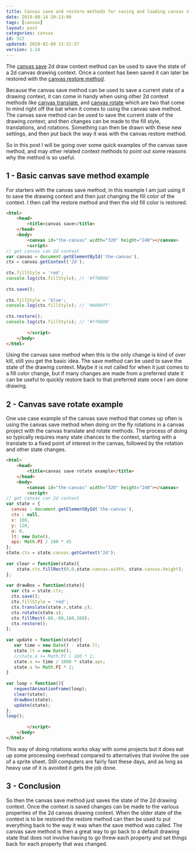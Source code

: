 ```yaml
---
title: Canvas save and restore methods for saving and loading canvas state
date: 2019-08-14 20:13:00
tags: [canvas]
layout: post
categories: canvas
id: 522
updated: 2020-02-09 13:51:57
version: 1.14
---
```


The [canvas save](https://developer.mozilla.org/en-US/docs/Web/API/CanvasRenderingContext2D/save) 2d draw context method can be used to save the state of a 2d canvas drawing context. Once a context has been saved it can later be restored with the [canvas restore method](https://developer.mozilla.org/en-US/docs/Web/API/CanvasRenderingContext2D/restore). 

Because the canvas save method can be used to save a current state of a drawing context, it can come in handy when using other 2d context methods like [canvas translate](/2019/10/09/canvas-translate/), and [canvas rotate](/2019//11/05/canvas-rotate/) which are two that come to mind right off the bat when it comes to using the canvas save method. The canvas save method can be used to save the current state of the drawing context, and then changes can be made to the fill style, translations, and rotations. Something can then be drawn with these new settings, and then put back the way it was with the canvas restore method. 

So in this post I will be going over some quick examples of the canvas save method, and may other related context methods to point out some reasons why the method is so useful.

<!-- more -->

## 1 - Basic canvas save method example

For starters with the canvas save method, in this example I am just using it to save the drawing context and then just changing the fill color of the context. I then call the restore method and then the old fill color is restored.

```html
<html>
    <head>
        <title>canvas save</title>
    </head>
    <body>
        <canvas id="the-canvas" width="320" height="240"></canvas>
        <script>
// get canvas can 2d context
var canvas = document.getElementById('the-canvas'),
ctx = canvas.getContext('2d');
 
ctx.fillStyle = 'red';
console.log(ctx.fillStyle); // '#ff0000'
 
ctx.save();
 
ctx.fillStyle = 'blue';
console.log(ctx.fillStyle); // '#0000ff'
 
ctx.restore();
console.log(ctx.fillStyle); // '#ff0000'
 
        </script>
    </body>
</html>
```

Using the canvas save method when this is the only change is kind of over kill, still you get the basic idea. The save method can be used to save the state of the drawing context. Maybe it is not called for when it just comes to a fill color change, but if many changes are made from a preferred state it can be useful to quickly restore back to that preferred state once I am done drawing.

## 2 - Canvas save rotate example

One use case example of the canvas save method that comes up often is using the canvas save method when doing on the fly rotations in a canvas project with the canvas translate and rotate methods. The process of doing so typically requires many state chances to the context, starting with a translate to a fixed point of interest in the canvas, followed by the rotation and other state changes.

```html
<html>
    <head>
        <title>canvas save rotate example</title>
    </head>
    <body>
        <canvas id="the-canvas" width="320" height="240"></canvas>
        <script>
// get canvas can 2d context
var state = {
  canvas : document.getElementById('the-canvas'),
  ctx : null,
  x: 160,
  y: 120,
  a: 0,
  lt: new Date(),
  aps: Math.PI / 180 * 45
};
state.ctx = state.canvas.getContext('2d');
 
var clear = function(state){
    state.ctx.fillRect(0,0,state.canvas.width, state.canvas.height);
};
 
var drawBox = function(state){
  var ctx = state.ctx;
  ctx.save();
  ctx.fillStyle = 'red';
  ctx.translate(state.x,state.y);
  ctx.rotate(state.a);
  ctx.fillRect(-80,-80,160,160);
  ctx.restore();
};
 
var update = function(state){
   var time = new Date() - state.lt;
   state.lt = new Date();
   //state.a += Math.PI / 180 * 1;
   state.a += time / 1000 * state.aps;
   state.a %= Math.PI * 2;
}
 
var loop = function(){
   requestAnimationFrame(loop);
   clear(state);
   drawBox(state);
   update(state);
};
loop();
 
        </script>
    </body>
</html>
```

This way of doing rotations works okay with some projects but it does eat up some processing overhead compared to alternatives that involve the use of a sprite sheet. Still computers are fairly fast these days, and as long as heavy use of it is avoided it gets the job done.

## 3 - Conclusion

So then the canvas save method just saves the state of the 2d drawing context. Once the context is saved changes can be made to the various properties of the 2d canvas drawing context. When the older state of the context is to be restored the restore method can then be used to put everything back to the way it was when the save method was called. The canvas save method is then a great way to go back to a default drawing state that does not involve having to go threw each property and set things back for each property that was changed.
